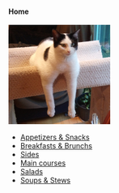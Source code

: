 #### Home

![Catso](img/catso.JPG)

- [Appetizers & Snacks]()
- [Breakfasts & Brunchs]()
- [Sides](sides.md)
- [Main courses](main_course.md)
- [Salads]()
- [Soups & Stews]()